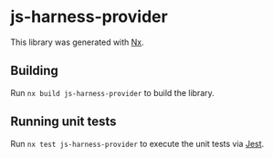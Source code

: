 # js-harness-provider

This library was generated with [Nx](https://nx.dev).

## Building

Run `nx build js-harness-provider` to build the library.

## Running unit tests

Run `nx test js-harness-provider` to execute the unit tests via [Jest](https://jestjs.io).
